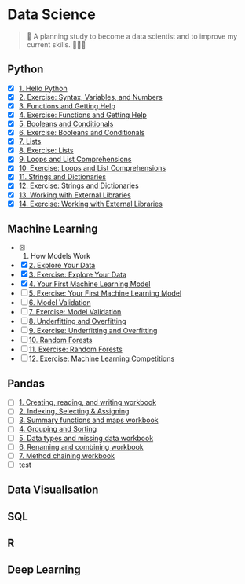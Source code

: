 # Data Science
>  🐍 A planning study to become a data scientist and to improve my current skills. 🤘🏼🌻 

## Python
- [x] [1. Hello Python](/python/hello-python.ipynb)
- [x] [2. Exercise: Syntax, Variables, and Numbers](/python/syntax-variables-numbers.ipynb)
- [x] [3. Functions and Getting Help](/python/functions.ipynb)
- [x] [4. Exercise: Functions and Getting Help](/python/exercise-functions.ipynb)
- [x] [5. Booleans and Conditionals](/python/booleans-and-conditionals.ipynb)
- [x] [6. Exercise: Booleans and Conditionals](/python/exercise-booleans-and-conditionals.ipynb)
- [x] [7. Lists](/python/lists.ipynb)
- [x] [8. Exercise: Lists](/python/exercise-lists.ipynb)
- [x] [9. Loops and List Comprehensions](/python/loops.ipynb)
- [x] [10. Exercise: Loops and List Comprehensions](/python/exercise-loops.ipynb)
- [x] [11. Strings and Dictionaries](/python/strings-a```nd-dictionaries.ipynb)
- [x] [12. Exercise: Strings and Dictionaries](/python/exercise-strings-dictionaries.ipynb)
- [x] [13. Working with External Libraries](/python/working-with-external-libraries.ipynb)
- [x] [14. Exercise: Working with External Libraries](#)

## Machine Learning
- [x] 1. How Models Work
- [x] [2. Explore Your Data](#)
- [x] [3. Exercise: Explore Your Data](#)
- [x] [4. Your First Machine Learning Model](#)
- [ ] [5. Exercise: Your First Machine Learning Model](#)
- [ ] [6. Model Validation](#)
- [ ] [7. Exercise: Model Validation](#)
- [ ] [8. Underfitting and Overfitting](#)
- [ ] [9. Exercise: Underfitting and Overfitting](#)
- [ ] [10. Random Forests](#)
- [ ] [11. Exercise: Random Forests](#)
- [ ] [12. Exercise: Machine Learning Competitions](#)

## Pandas
- [ ] [1. Creating, reading, and writing workbook](#)
- [ ] [2. Indexing, Selecting & Assigning](#)
- [ ] [3. Summary functions and maps workbook](#)
- [ ] [4. Grouping and Sorting](#)
- [ ] [5. Data types and missing data workbook](#)
- [ ] [6. Renaming and combining workbook](#)
- [ ] [7. Method chaining workbook](#)
- [ ] [test](#)

## Data Visualisation
## SQL
## R
## Deep Learning
